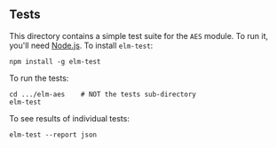 ## Tests

This directory contains a simple test suite for the `AES` module. To run it, you'll need [Node.js](https://nodejs.org/en/). To install `elm-test`:

```
npm install -g elm-test
```

To run the tests:

```
cd .../elm-aes    # NOT the tests sub-directory
elm-test
```

To see results of individual tests:

```
elm-test --report json
```
